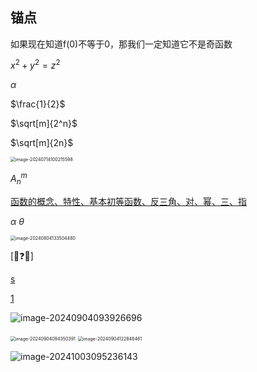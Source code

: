 ## 锚点

<a id="0">如果现在知道f(0)不等于0，那我们一定知道它不是奇函数 </a>



$x^2 + y^2 = z^2$

$\alpha$

$\frac{1}{2}$

$\sqrt[m]{2^n}$

$\sqrt[m]{2n}$

<img src="/Users/yuebinghui/Documents/program/github/note/images/image-20240714100215598.png" alt="image-20240714100215598" style="zoom:50%;" />

$A^{m}_{n}$

[函数的概念、特性、基本初等函数、反三角、对、幂、三、指](/Users/yuebinghui/Documents/program/github/note/笔记/数学/周洋鑫/零基础提前学/02.零基础核心考点精讲1-1～2-1.md)

$\alpha$
$\theta$

<img src="/Users/yuebinghui/Documents/program/github/note/images/image-20240804133504480.png" alt="image-20240804133504480" style="zoom:50%;" />

[🌟❓❌]



[s](#0)

<a href="#0">1</a>





![image-20240904093926696](/Users/yuebinghui/Documents/program/github/note/images/image-20240904093926696.png)

<img src="/Users/yuebinghui/Documents/program/github/note/images/image-20240904094350391.png" alt="image-20240904094350391" style="zoom:50%;" />

<img src="/Users/yuebinghui/Documents/program/github/note/images/image-20240904122848461.png" alt="image-20240904122848461" style="zoom:50%;" />

![image-20241003095236143](/Users/yuebinghui/Documents/program/github/note/images/image-20241003095236143.png)

